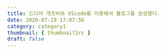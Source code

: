 ```yaml
---
title: 드디어 개츠비와 VScode를 이용해서 블로그를 완성했다.
date: 2020-07-19 17:07:56
category: category1
thumbnail: { thumbnailSrc }
draft: false
---
```


